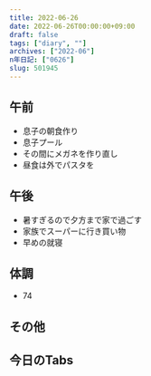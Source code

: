 ```yaml
---
title: 2022-06-26
date: 2022-06-26T00:00:00+09:00
draft: false
tags: ["diary", ""]
archives: ["2022-06"]
n年日記: ["0626"]
slug: 501945
---
```

## 午前
- 息子の朝食作り
- 息子プール
- その間にメガネを作り直し
- 昼食は外でパスタを
## 午後
- 暑すぎるので夕方まで家で過ごす
- 家族でスーパーに行き買い物
- 早めの就寝
## 体調
- 74
## その他
## 今日のTabs